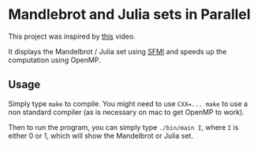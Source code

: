 # Mandlebrot and Julia sets in Parallel
This project was inspired by [this](https://www.youtube.com/watch?v=PBvLs88hvJ8) video.

It displays the Mandelbrot / Julia set using [SFMl](https://www.sfml-dev.org/) and speeds up the computation using OpenMP.

## Usage
Simply type `make` to compile. You might need to use `CXX=... make` to use a non standard compiler (as is necessary on mac to get OpenMP to work).

Then to run the program, you can simply type `./bin/main I`, where `I` is either 0 or 1, which will show the Mandelbrot or Julia set.

